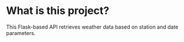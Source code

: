 # What is this project?
This Flask-based API retrieves weather data based on station and date parameters.
